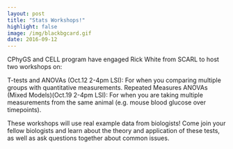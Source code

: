 ```yaml
---
layout: post
title: "Stats Workshops!"
highlight: false
image: /img/blackbgcard.gif
date: 2016-09-12  
---
```


CPhyGS and CELL program have engaged Rick White from SCARL to host two workshops on:

T-tests and ANOVAs (Oct.12 2-4pm LSI): For when you comparing multiple groups with quantitative measurements.
Repeated Measures ANOVAs (Mixed Models)(Oct.19 2-4pm LSI): For when you are taking multiple measurements from the same animal (e.g. mouse blood glucose over timepoints).

These workshops will use real example data from biologists! Come join your fellow biologists and learn about the theory and application of these tests, as well as ask questions together about common issues.


